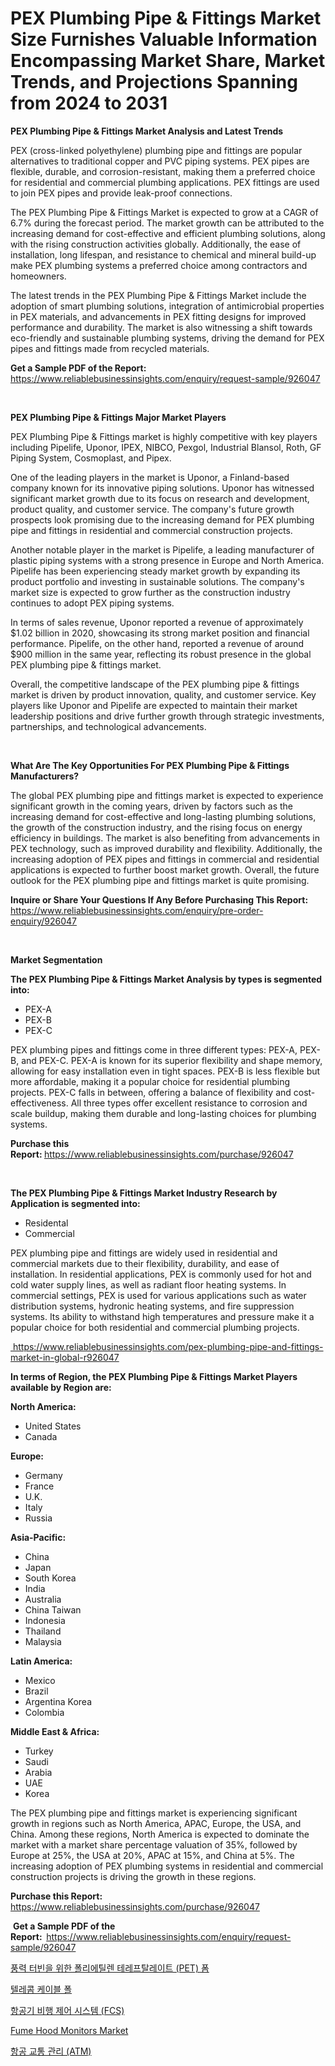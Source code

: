 <p><h1>PEX Plumbing Pipe & Fittings Market Size Furnishes Valuable Information Encompassing Market Share, Market Trends, and Projections Spanning from 2024 to 2031</h1></p><p><strong>PEX Plumbing Pipe & Fittings Market Analysis and Latest Trends</strong></p>
<p><p>PEX (cross-linked polyethylene) plumbing pipe and fittings are popular alternatives to traditional copper and PVC piping systems. PEX pipes are flexible, durable, and corrosion-resistant, making them a preferred choice for residential and commercial plumbing applications. PEX fittings are used to join PEX pipes and provide leak-proof connections.</p><p>The PEX Plumbing Pipe & Fittings Market is expected to grow at a CAGR of 6.7% during the forecast period. The market growth can be attributed to the increasing demand for cost-effective and efficient plumbing solutions, along with the rising construction activities globally. Additionally, the ease of installation, long lifespan, and resistance to chemical and mineral build-up make PEX plumbing systems a preferred choice among contractors and homeowners.</p><p>The latest trends in the PEX Plumbing Pipe & Fittings Market include the adoption of smart plumbing solutions, integration of antimicrobial properties in PEX materials, and advancements in PEX fitting designs for improved performance and durability. The market is also witnessing a shift towards eco-friendly and sustainable plumbing systems, driving the demand for PEX pipes and fittings made from recycled materials.</p></p>
<p><strong>Get a Sample PDF of the Report:&nbsp;</strong> <a href="https://www.reliablebusinessinsights.com/enquiry/request-sample/926047">https://www.reliablebusinessinsights.com/enquiry/request-sample/926047</a></p>
<p>&nbsp;</p>
<p><strong>PEX Plumbing Pipe & Fittings Major Market Players</strong></p>
<p><p>PEX Plumbing Pipe & Fittings market is highly competitive with key players including Pipelife, Uponor, IPEX, NIBCO, Pexgol, Industrial Blansol, Roth, GF Piping System, Cosmoplast, and Pipex. </p><p>One of the leading players in the market is Uponor, a Finland-based company known for its innovative piping solutions. Uponor has witnessed significant market growth due to its focus on research and development, product quality, and customer service. The company's future growth prospects look promising due to the increasing demand for PEX plumbing pipe and fittings in residential and commercial construction projects.</p><p>Another notable player in the market is Pipelife, a leading manufacturer of plastic piping systems with a strong presence in Europe and North America. Pipelife has been experiencing steady market growth by expanding its product portfolio and investing in sustainable solutions. The company's market size is expected to grow further as the construction industry continues to adopt PEX piping systems.</p><p>In terms of sales revenue, Uponor reported a revenue of approximately $1.02 billion in 2020, showcasing its strong market position and financial performance. Pipelife, on the other hand, reported a revenue of around $900 million in the same year, reflecting its robust presence in the global PEX plumbing pipe & fittings market.</p><p>Overall, the competitive landscape of the PEX plumbing pipe & fittings market is driven by product innovation, quality, and customer service. Key players like Uponor and Pipelife are expected to maintain their market leadership positions and drive further growth through strategic investments, partnerships, and technological advancements.</p></p>
<p>&nbsp;</p>
<p><strong>What Are The Key Opportunities For PEX Plumbing Pipe & Fittings Manufacturers?</strong></p>
<p><p>The global PEX plumbing pipe and fittings market is expected to experience significant growth in the coming years, driven by factors such as the increasing demand for cost-effective and long-lasting plumbing solutions, the growth of the construction industry, and the rising focus on energy efficiency in buildings. The market is also benefiting from advancements in PEX technology, such as improved durability and flexibility. Additionally, the increasing adoption of PEX pipes and fittings in commercial and residential applications is expected to further boost market growth. Overall, the future outlook for the PEX plumbing pipe and fittings market is quite promising.</p></p>
<p><strong>Inquire or Share Your Questions If Any Before Purchasing This Report:</strong> <a href="https://www.reliablebusinessinsights.com/enquiry/pre-order-enquiry/926047">https://www.reliablebusinessinsights.com/enquiry/pre-order-enquiry/926047</a></p>
<p>&nbsp;</p>
<p><strong>Market Segmentation</strong></p>
<p><strong>The PEX Plumbing Pipe & Fittings Market Analysis by types is segmented into:</strong></p>
<p><ul><li>PEX-A</li><li>PEX-B</li><li>PEX-C</li></ul></p>
<p><p>PEX plumbing pipes and fittings come in three different types: PEX-A, PEX-B, and PEX-C. PEX-A is known for its superior flexibility and shape memory, allowing for easy installation even in tight spaces. PEX-B is less flexible but more affordable, making it a popular choice for residential plumbing projects. PEX-C falls in between, offering a balance of flexibility and cost-effectiveness. All three types offer excellent resistance to corrosion and scale buildup, making them durable and long-lasting choices for plumbing systems.</p></p>
<p><strong>Purchase this Report:&nbsp;</strong><a href="https://www.reliablebusinessinsights.com/purchase/926047">https://www.reliablebusinessinsights.com/purchase/926047</a></p>
<p>&nbsp;</p>
<p><strong>The PEX Plumbing Pipe & Fittings Market Industry Research by Application is segmented into:</strong></p>
<p><ul><li>Residental</li><li>Commercial</li></ul></p>
<p><p>PEX plumbing pipe and fittings are widely used in residential and commercial markets due to their flexibility, durability, and ease of installation. In residential applications, PEX is commonly used for hot and cold water supply lines, as well as radiant floor heating systems. In commercial settings, PEX is used for various applications such as water distribution systems, hydronic heating systems, and fire suppression systems. Its ability to withstand high temperatures and pressure make it a popular choice for both residential and commercial plumbing projects.</p></p>
<p><a href="https://www.reliablebusinessinsights.com/pex-plumbing-pipe-and-fittings-market-in-global-r926047">&nbsp;https://www.reliablebusinessinsights.com/pex-plumbing-pipe-and-fittings-market-in-global-r926047</a></p>
<p><strong>In terms of Region, the PEX Plumbing Pipe & Fittings Market Players available by Region are:</strong></p>
<p>
    <p> <strong> North America: </strong>
        <ul>
            <li>United States</li>
            <li>Canada</li>
        </ul>
        </p> 
    <p> <strong> Europe: </strong>
        <ul>
            <li>Germany</li>
            <li>France</li>
            <li>U.K.</li>
            <li>Italy</li>
            <li>Russia</li>
        </ul>
        </p> 
    <p> <strong> Asia-Pacific: </strong>
        <ul>
            <li>China</li>
            <li>Japan</li>
            <li>South Korea</li>
            <li>India</li>
            <li>Australia</li>
            <li>China Taiwan</li>
            <li>Indonesia</li>
            <li>Thailand</li>
            <li>Malaysia</li>
        </ul>
        </p> 
    <p> <strong> Latin America: </strong>
        <ul>
            <li>Mexico</li>
            <li>Brazil</li>
            <li>Argentina Korea</li>
            <li>Colombia</li>
        </ul>
        </p> 
    <p> <strong> Middle East & Africa: </strong>
        <ul>
            <li>Turkey</li>
            <li>Saudi</li>
            <li>Arabia</li>
            <li>UAE</li>
            <li>Korea</li>
        </ul>
    </p>
    </p>
<p><p>The PEX plumbing pipe and fittings market is experiencing significant growth in regions such as North America, APAC, Europe, the USA, and China. Among these regions, North America is expected to dominate the market with a market share percentage valuation of 35%, followed by Europe at 25%, the USA at 20%, APAC at 15%, and China at 5%. The increasing adoption of PEX plumbing systems in residential and commercial construction projects is driving the growth in these regions.</p></p>
<p><strong>Purchase this Report: </strong><a href="https://www.reliablebusinessinsights.com/purchase/926047">https://www.reliablebusinessinsights.com/purchase/926047</a></p>
<p>&nbsp;<strong>Get a Sample PDF of the Report:&nbsp;&nbsp;</strong><a href="https://www.reliablebusinessinsights.com/enquiry/request-sample/926047">https://www.reliablebusinessinsights.com/enquiry/request-sample/926047</a></p>
<p><strong></strong></p>
<p><p><a href="https://medium.com/@josefarice/%ED%8F%B4%EB%A6%AC%EC%97%90%ED%8B%B8%EB%A0%8C-%ED%85%8C%EB%A0%B5%ED%83%88%EB%A0%88%EC%9D%B4%ED%8A%B8-pet-%ED%8F%BC%EC%9D%80-%ED%92%8D%EB%A0%A5-%ED%84%B0%EB%B9%88-%EC%8B%9C%EC%9E%A5-%EB%8F%99%ED%96%A5-%EC%84%B1%EC%9E%A5-2024%EB%85%84%EB%B6%80%ED%84%B0-2031%EB%85%84%EA%B9%8C%EC%A7%80%EC%9D%98-%EC%98%88%EC%83%81%EC%9D%84-%ED%8F%AC%ED%95%A8%ED%95%9C-%EC%8B%9C%EC%9E%A5-%EC%A0%90%EA%B2%80%EC%9D%84-%EC%A0%9C%EA%B3%B5%ED%95%A9%EB%8B%88%EB%8B%A4-fe485645f757">풍력 터빈을 위한 폴리에틸렌 테레프탈레이트 (PET) 폼</a></p><p><a href="https://medium.com/@simeonbode1/%ED%86%B5%EC%8B%A0-%EC%A0%84%EC%86%A1%EC%84%A0-%ED%8C%8C%EC%9D%B4%ED%94%84-%EC%8B%9C%EC%9E%A5%EC%9D%80-%EC%8B%9C%EC%9E%A5-%EC%A0%90%EC%9C%A0%EC%9C%A8-%EA%B7%9C%EB%AA%A8-%EB%B0%8F-2031%EB%85%84%EA%B9%8C%EC%A7%80-%EC%98%88%EC%B8%A1%EB%90%9C-%EC%98%88%EC%B8%A1%EC%97%90-%EC%B4%88%EC%A0%90%EC%9D%84-%EB%A7%9E%EC%B6%A5%EB%8B%88%EB%8B%A4-21af69c9a775">텔레콤 케이블 폴</a></p><p><a href="https://github.com/TimmyMann6767/Market-Research-Report-List-2/blob/main/578220093192.md">항공기 비행 제어 시스템 (FCS)</a></p><p><a href="https://issuu.com/reportprime-2/docs/fume-hood-monitors-market-size-2030.pptx">Fume Hood Monitors Market</a></p><p><a href="https://github.com/khytkeqagplkzqvh/Market-Research-Report-List-2/blob/main/396843093191.md">항공 교통 관리 (ATM)</a></p></p>